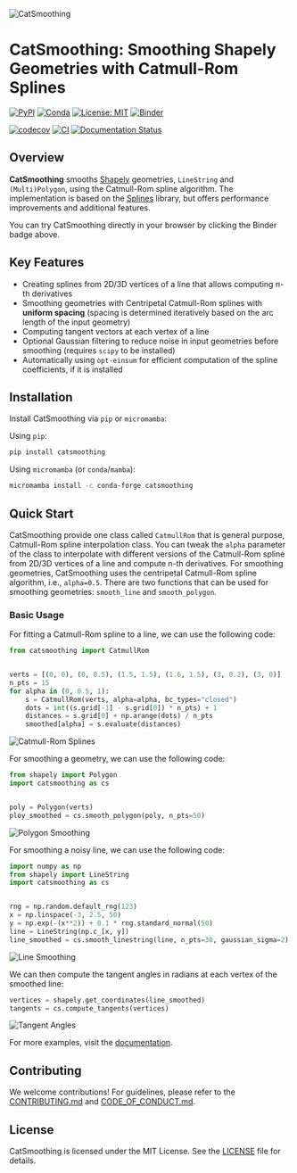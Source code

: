 ![CatSmoothing](https://raw.githubusercontent.com/cheginit/catsmoothing/refs/heads/main/docs/assets/logo.png)

# CatSmoothing: Smoothing Shapely Geometries with Catmull-Rom Splines

[![PyPI](https://img.shields.io/pypi/v/catsmoothing)](https://pypi.org/project/catsmoothing/)
[![Conda](https://img.shields.io/conda/vn/conda-forge/catsmoothing)](https://anaconda.org/conda-forge/catsmoothing)
[![License: MIT](https://img.shields.io/badge/License-MIT-yellow.svg)](https://opensource.org/licenses/MIT)
[![Binder](https://mybinder.org/badge_logo.svg)](https://mybinder.org/v2/gh/cheginit/catsmoothing/HEAD?labpath=docs%2Fexamples)

[![codecov](https://codecov.io/gh/cheginit/catsmoothing/graph/badge.svg?token=U2638J9WKM)](https://codecov.io/gh/cheginit/catsmoothing)
[![CI](https://github.com/cheginit/catsmoothing/actions/workflows/test.yml/badge.svg)](https://github.com/cheginit/catsmoothing/actions/workflows/test.yml)
[![Documentation Status](https://readthedocs.org/projects/catsmoothing/badge/?version=latest)](https://catsmoothing.readthedocs.io/latest/?badge=latest)

## Overview

**CatSmoothing** smooths [Shapely](https://shapely.readthedocs.io)
geometries, `LineString` and `(Multi)Polygon`, using the Catmull-Rom spline algorithm.
The implementation is based on the
[Splines](https://github.com/AudioSceneDescriptionFormat/splines)
library, but offers performance improvements and additional features.

You can try CatSmoothing directly in your browser by clicking the Binder badge above.

## Key Features

- Creating splines from 2D/3D vertices of a line that allows computing n-th derivatives
- Smoothing geometries with Centripetal Catmull-Rom splines with **uniform spacing**
    (spacing is determined iteratively based on the arc length of the input geometry)
- Computing tangent vectors at each vertex of a line
- Optional Gaussian filtering to reduce noise in input geometries before smoothing
    (requires `scipy` to be installed)
- Automatically using `opt-einsum` for efficient computation of the spline coefficients,
    if it is installed

## Installation

Install CatSmoothing via `pip` or `micromamba`:

Using `pip`:

```bash
pip install catsmoothing
```

Using `micromamba` (or `conda`/`mamba`):

```bash
micromamba install -c conda-forge catsmoothing
```

## Quick Start

CatSmoothing provide one class called `CatmullRom` that is general purpose,
Catmull-Rom spline interpolation class. You can tweak the `alpha` parameter of
the class to interpolate with different versions of the Catmull-Rom spline
from 2D/3D vertices of a line and compute n-th derivatives.
For smoothing geometries, CatSmoothing uses the centripetal Catmull-Rom spline
algorithm, i.e., `alpha=0.5`. There are two functions that can be used
for smoothing geometries: `smooth_line` and `smooth_polygon`.

### Basic Usage

For fitting a Catmull-Rom spline to a line, we can use the following code:

```python
from catsmoothing import CatmullRom


verts = [(0, 0), (0, 0.5), (1.5, 1.5), (1.6, 1.5), (3, 0.2), (3, 0)]
n_pts = 15
for alpha in (0, 0.5, 1):
    s = CatmullRom(verts, alpha=alpha, bc_types="closed")
    dots = int((s.grid[-1] - s.grid[0]) * n_pts) + 1
    distances = s.grid[0] + np.arange(dots) / n_pts
    smoothed[alpha] = s.evaluate(distances)
```

![Catmull-Rom Splines](https://raw.githubusercontent.com/cheginit/catsmoothing/main/docs/examples/images/alpha.png)

For smoothing a geometry, we can use the following code:

```python
from shapely import Polygon
import catsmoothing as cs


poly = Polygon(verts)
ploy_smoothed = cs.smooth_polygon(poly, n_pts=50)
```

![Polygon Smoothing](https://raw.githubusercontent.com/cheginit/catsmoothing/main/docs/examples/images/poly.png)

For smoothing a noisy line, we can use the following code:

```python
import numpy as np
from shapely import LineString
import catsmoothing as cs


rng = np.random.default_rng(123)
x = np.linspace(-3, 2.5, 50)
y = np.exp(-(x**2)) + 0.1 * rng.standard_normal(50)
line = LineString(np.c_[x, y])
line_smoothed = cs.smooth_linestring(line, n_pts=30, gaussian_sigma=2)
```

![Line Smoothing](https://raw.githubusercontent.com/cheginit/catsmoothing/main/docs/examples/images/line.png)

We can then compute the tangent angles in radians at each vertex of the smoothed line:

```python
vertices = shapely.get_coordinates(line_smoothed)
tangents = cs.compute_tangents(vertices)
```

![Tangent Angles](https://raw.githubusercontent.com/cheginit/catsmoothing/main/docs/examples/images/tangents.png)

For more examples, visit the [documentation](https://catsmoothing.readthedocs.io).

## Contributing

We welcome contributions! For guidelines, please refer to the [CONTRIBUTING.md](https://catsmoothing.readthedocs.io/latest/CONTRIBUTING) and [CODE_OF_CONDUCT.md](https://github.com/cheginit/catsmoothing/blob/main/CODE_OF_CONDUCT.md).

## License

CatSmoothing is licensed under the MIT License. See the [LICENSE](https://github.com/cheginit/catsmoothing/blob/main/LICENSE) file for details.

